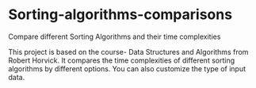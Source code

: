 # Sorting-algorithms-comparisons
Compare different Sorting Algorithms and their time complexities 

This project is based on the course- Data Structures and Algorithms from Robert Horvick. It compares the time complexities of different sorting algorithms
by different options. 
You can also customize the type of input data.
